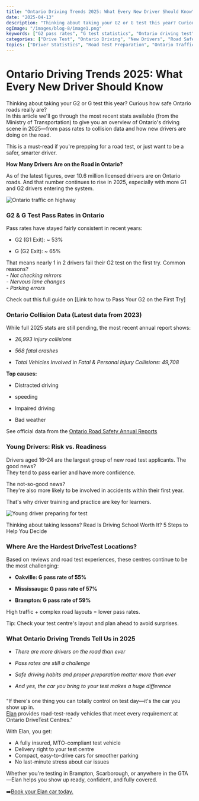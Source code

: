 ```yaml
---
title: "Ontario Driving Trends 2025: What Every New Driver Should Know"
date: "2025-04-13"
description: "Thinking about taking your G2 or G test this year? Curious how safe Ontario roads really are? In this article we'll go through the most recent stats available (from the Ministry of Transportation) to give you an overview of Ontario's driving scene in 2025—from pass rates to collision data and how new drivers are doing on the road."
ogImage: "/images/blog-8/image1.png"
keywords: ["G2 pass rates", "G test statistics", "Ontario driving test", "road test preparation", "Ontario collision data", "DriveTest centre difficulty", "new driver statistics", "G2 test tips", "Ontario driver licensing", "driving test failure reasons", "hardest DriveTest centres", "Ontario road safety", "young driver accidents", "G test preparation", "Mississauga driving test", "Brampton road test", "Ontario Ministry of Transportation stats", "first-time driver success", "Ontario licensed drivers 2025", "distracted driving statistics"]
categories: ["Drive Test", "Ontario Driving", "New Drivers", "Road Safety"]
topics: ["Driver Statistics", "Road Test Preparation", "Ontario Traffic Data", "DriveTest Centre Tips"]
---
```



# Ontario Driving Trends 2025: What Every New Driver Should Know


Thinking about taking your G2 or G test this year? Curious how safe Ontario roads really are?  
In this article we'll go through the most recent stats available (from the Ministry of Transportation) to give you an overview of Ontario's driving scene in 2025—from pass rates to collision data and how new drivers are doing on the road.

This is a must-read if you're prepping for a road test, or just want to be a safer, smarter driver.

**How Many Drivers Are on the Road in Ontario?**

As of the latest figures, over 10.6 million licensed drivers are on Ontario roads. And that number continues to rise in 2025, especially with more G1 and G2 drivers entering the system.

![Ontario traffic on highway](/images/blog-8/image1.png)

### **G2 & G Test Pass Rates in Ontario**

Pass rates have stayed fairly consistent in recent years:

* G2 (G1 Exit): \~ 53%

* G (G2 Exit): \~ 65%

That means nearly 1 in 2 drivers fail their G2 test on the first try. Common reasons?  
\- *Not checking mirrors*  
*\- Nervous lane changes*  
*\- Parking errors*

Check out this full guide on \[Link to how to Pass Your G2 on the First Try\]

### **Ontario Collision Data (Latest data from 2023\)**

While full 2025 stats are still pending, the most recent annual report shows:

* *26,993 injury collisions*

* *568 fatal crashes*

* *Total Vehicles Involved in Fatal & Personal Injury Collisions: 49,708*

**Top causes:**

- Distracted driving 

- speeding 

- Impaired driving

- Bad weather 

See official data from the [Ontario Road Safety Annual Reports](https://www.ontario.ca/document/ontario-road-safety-annual-reports-orsar/preliminary-2023-ontario-road-safety-annual)

### **Young Drivers: Risk vs. Readiness**

Drivers aged 16–24 are the largest group of new road test applicants. The good news?  
They tend to pass earlier and have more confidence.

The not-so-good news?  
They're also more likely to be involved in accidents within their first year.

That's why driver training and practice are key for learners.

![Young driver preparing for test](https://images.unsplash.com/photo-1580273916550-e323be2ae537?ixlib=rb-4.0.3&ixid=M3wxMjA3fDB8MHxwaG90by1wYWdlfHx8fGVufDB8fHx8fA%3D%3D&auto=format&fit=crop&w=1200&q=80)

Thinking about taking lessons? Read Is Driving School Worth It? 5 Steps to Help You Decide

### **Where Are the Hardest DriveTest Locations?**

Based on reviews and road test experiences, these centres continue to be the most challenging:

* **Oakville: G pass rate of 55%**

* **Mississauga: G pass rate of 57%**

* **Brampton: G pass rate of 59%​**

High traffic \+ complex road layouts \= lower pass rates.

Tip: Check your test centre's layout and plan ahead to avoid surprises.

### **What Ontario Driving Trends Tell Us in 2025**

* *There are more drivers on the road than ever*

* *Pass rates are still a challenge*

* *Safe driving habits and proper preparation matter more than ever*

* *And yes, the car you bring to your test makes a huge difference*

### 

"If there's one thing you can totally control on test day—it's the car you show up in.  
[Elan](https://blog.elandrivetestrental.ca/) provides road-test-ready vehicles that meet every requirement at Ontario DriveTest Centres."

With Elan, you get:

- A fully insured, MTO-compliant test vehicle  
- Delivery right to your test centre  
- Compact, easy-to-drive cars for smoother parking  
- No last-minute stress about car issues

Whether you're testing in Brampton, Scarborough, or anywhere in the GTA—Elan helps you show up ready, confident, and fully covered.

➡️[Book your Elan car today.](https://blog.elandrivetestrental.ca/)